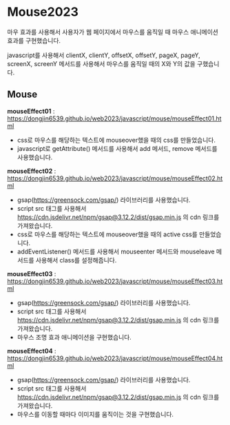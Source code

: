 # Mouse2023
마우 효과를 사용해서 사용자가 웹 페이지에서 마우스를 움직일 때 마우스 애니메이션 효과를 구현했습니다.

javascript를 사용해서 clientX, clientY, offsetX, offsetY, pageX, pageY, screenX, screenY 메서드를 사용해서 마우스를 움직일 때의 X와 Y의 값을 구했습니다.

## Mouse

**mouseEffect01** : https://dongjin6539.github.io/web2023/javascript/mouse/mouseEffect01.html <br>
- css로 마우스를 해당하는 텍스트에 mouseover했을 때의 css를 만들었습니다.
- javascript로 getAttribute() 메서드를 사용해서 add 메서드, remove 메서드를 사용했습니다.

**mouseEffect02** : https://dongjin6539.github.io/web2023/javascript/mouse/mouseEffect02.html <br>
- gsap(https://greensock.com/gsap/) 라이브러리를 사용했습니다.
- script src 태그를 사용해서 https://cdn.jsdelivr.net/npm/gsap@3.12.2/dist/gsap.min.js 의 cdn 링크를 가져왔습니다.
- css로 마우스를 해당하는 텍스트에 mouseover했을 때의 active css를 만들었습니다.
- addEventListener() 메서드를 사용해서 mouseenter 메서드와 mouseleave 메서드를 사용해서 class를 설정해줍니다.

**mouseEffect03** : https://dongjin6539.github.io/web2023/javascript/mouse/mouseEffect03.html <br>
- gsap(https://greensock.com/gsap/) 라이브러리를 사용했습니다.
- script src 태그를 사용해서 https://cdn.jsdelivr.net/npm/gsap@3.12.2/dist/gsap.min.js 의 cdn 링크를 가져왔습니다.
- 마우스 조명 효과 애니메이션을 구현했습니다.

**mouseEffect04** : https://dongjin6539.github.io/web2023/javascript/mouse/mouseEffect04.html <br>
- gsap(https://greensock.com/gsap/) 라이브러리를 사용했습니다.
- script src 태그를 사용해서 https://cdn.jsdelivr.net/npm/gsap@3.12.2/dist/gsap.min.js 의 cdn 링크를 가져왔습니다.
- 마우스를 이동할 때마다 이미지를 움직이는 것을 구현했습니다.




